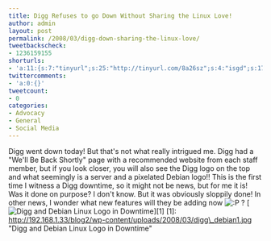 ```yaml
---
title: Digg Refuses to go Down Without Sharing the Linux Love!
author: admin
layout: post
permalink: /2008/03/digg-down-sharing-the-linux-love/
tweetbackscheck:
- 1236159155
shorturls:
- 'a:11:{s:7:"tinyurl";s:25:"http://tinyurl.com/8a26sz";s:4:"isgd";s:17:"http://is.gd/fiWk";s:5:"bitly";s:20:"http://bit.ly/3WHl1t";s:5:"snipr";s:22:"http://snipr.com/9sg6i";s:5:"snurl";s:22:"http://snurl.com/9sg6i";s:7:"snipurl";s:24:"http://snipurl.com/9sg6i";s:4:"trim";s:17:"http://tr.im/49l4";s:5:"adjix";s:207:"(10 Jan 2008 temporary restriction: API requires valid partnerID or partnerEmail key in request. Contact us if this affects you.) Invalid Adjix request. API documentation @ http://web.adjix.com/AdjixAPI.html";s:4:"advu";s:203:"(10 Jan 2008 temporary restriction: API requires valid partnerID or partnerEmail key in request. Contact us if this affects you.) Invalid Adjix request. API documentation @ http://web.ad.vu/AdjixAPI.html";s:4:"zima";s:19:"http://zi.ma/03e799";s:9:"permalink";s:64:"http://hehe2.net/linux-general/digg-down-sharing-the-linux-love/";}'
twittercomments:
- 'a:0:{}'
tweetcount:
- 0
categories:
- Advocacy
- General
- Social Media
---
```

Digg went down today! But that's not what really intrigued me. Digg had a "We'll Be Back Shortly" page with a recommended website from each staff member, but if you look closer, you will also see the Digg logo on the top and what seemingly is a server and a pixelated Debian logo!! This is the first time I witness a Digg downtime, so it might not be news, but for me it is! Was it done on purpose? I don't know. But it was obviously sloppily done!
In other news, I wonder what new features will they be adding now ![:P](http://192.168.1.2/blog2/wp-includes/images/smilies/icon_razz.gif) ?
\[![Digg and Debian Linux Logo in Downtime](http://192.168.1.33/blog2/wp-content/uploads/2008/03/digg_debian1.jpg)\]\[1\]
\[1\]: http://192.168.1.33/blog2/wp-content/uploads/2008/03/digg\_debian1.jpg "Digg and Debian Linux Logo in Downtime"